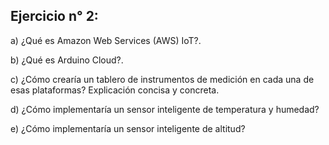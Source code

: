 ## Ejercicio n° 2:

a) ¿Qué es Amazon Web Services (AWS) IoT?.

b) ¿Qué es Arduino Cloud?.

c) ¿Cómo crearía un tablero de instrumentos de medición en cada una de
esas plataformas? Explicación concisa y concreta.

d) ¿Cómo implementaría un sensor inteligente de temperatura y humedad?

e) ¿Cómo implementaría un sensor inteligente de altitud? 
